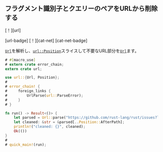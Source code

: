 ## <!--Remove fragment identifiers and query pairs from a URL--> フラグメント識別子とクエリーのペアをURLから削除する

<!--[!][url]-->
[！][url]
<!--[url-badge] [!][cat-net]-->
[url-badge] [！][cat-net]
[cat-net-badge]
<!--Parses [`Url`] and slices it with [`url::Position`] to strip unneeded URL parts.-->
[`Url`]を解析し、[`url::Position`]スライスして不要なURL部分を[`Url`]ます。

```rust
# #[macro_use]
# extern crate error_chain;
extern crate url;

use url::{Url, Position};
#
# error_chain! {
#     foreign_links {
#         UrlParse(url::ParseError);
#     }
# }

fn run() -> Result<()> {
    let parsed = Url::parse("https://github.com/rust-lang/rust/issues?labels=E-easy&state=open")?;
    let cleaned: &str = &parsed[..Position::AfterPath];
    println!("cleaned: {}", cleaned);
    Ok(())
}
#
# quick_main!(run);
```

<!--[`url::Position`]: https://docs.rs/url/*/url/enum.Position.html
 [`Url`]: https://docs.rs/url/*/url/struct.Url.html
-->
[`url::Position`]: https://docs.rs/url/*/url/enum.Position.html
 [`Url`]: https://docs.rs/url/*/url/struct.Url.html


